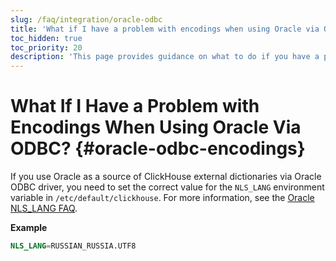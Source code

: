 ```yaml
---
slug: /faq/integration/oracle-odbc
title: 'What if I have a problem with encodings when using Oracle via ODBC?'
toc_hidden: true
toc_priority: 20
description: 'This page provides guidance on what to do if you have a problem with encodings when using Oracle via ODBC'
---
```


# What If I Have a Problem with Encodings When Using Oracle Via ODBC? {#oracle-odbc-encodings}

If you use Oracle as a source of ClickHouse external dictionaries via Oracle ODBC driver, you need to set the correct value for the `NLS_LANG` environment variable in `/etc/default/clickhouse`. For more information, see the [Oracle NLS_LANG FAQ](https://www.oracle.com/technetwork/products/globalization/nls-lang-099431.html).

**Example**

``` sql
NLS_LANG=RUSSIAN_RUSSIA.UTF8
```
